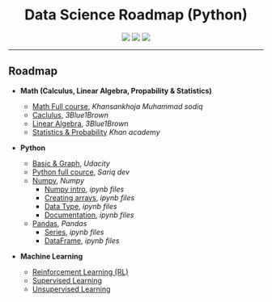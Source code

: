 <p align="center"><h1 align="center">Data Science Roadmap (Python)</h1></p>


<p align="center">
<a href="https://www.linkedin.com/in/bekhruz-nutfilloyev/"><img src="https://img.shields.io/badge/-Linkedin-white?style=flat-square&logo=Linkedin&logoColor=blue&link=https://github.com/yoshlikmedia"/></a> 
<a href="https://t.me/yoshlik_media"><img src="https://img.shields.io/badge/-Telegram-blue?style=flat-square&logo=Telegram&logoColor=white&link=https://t.me/yoshlik_media"/></a>
<a href="mailto:yoshlikmedia@gmail.com"><img src="https://img.shields.io/badge/-Gmail-c14438?style=flat-square&logo=Gmail&logoColor=white&link=mailto:yoshlikmedia@gmail.com"/></a>
</p>

---

## Roadmap
- **Math (Calculus, Linear Algebra, Propability & Statistics)** 
  - [Math Full course](https://www.youtube.com/channel/UCda9QEYs_hh6L12phUWNoNg/), *Khansankhoja Muhammad sodiq*
  - [Caclulus](https://youtube.com/playlist?list=PLZHQObOWTQDMsr9K-rj53DwVRMYO3t5Yr), *3Blue1Brown*
  - [Linear Algebra](https://youtube.com/playlist?list=PLZHQObOWTQDPD3MizzM2xVFitgF8hE_ab), *3Blue1Brown*
  - [Statistics & Probability](https://www.khanacademy.org/math/statistics-probability) _Khan academy_
- **Python**
  - [Basic & Graph](https://classroom.udacity.com/nanodegrees/nd004-1mac-v2/), _Udacity_ 
  - [Python full cource](https://python.sariq.dev/), _Sariq dev_
  - [Numpy](https://ai.mohirdev.uz/courses/ds/lesson/numpy-bilan-tanishamiz/), _Numpy_
    - [Numpy intro](Python/numpy/#0_numpy_intro.ipynb), _ipynb files_
    - [Creating arrays](Python/numpy/#01_Creating_arrays.ipynb), _ipynb files_
    - [Data Type](Python/numpy/#2_data_type.ipynb), _ipynb files_
    - [Documentation](Python/numpy/Numpy_Documentation.ipynb), _ipynb files_
  - [Pandas](https://ai.mohirdev.uz/courses/ds/lesson/series-malumotlar-tuzilmasi/), _Pandas_
    - [Series](Python/pandas/Series.ipynb), _ipynb files_
    - [DataFrame](Python/pandas/DataFrame.ipynb), _ipynb files_
  
- **Machine Learning**
  - [Reinforcement Learning (RL)]()
  - [Supervised Learning]()
  - [Unsupervised Learning]()
  